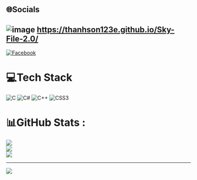 
## 🌐Socials
## ![image](https://github.com/user-attachments/assets/f50c3b1f-e9e2-4108-afe0-6f4541c930b6) https://thanhson123e.github.io/Sky-File-2.0/

[![Facebook](https://img.shields.io/badge/Facebook-%231877F2.svg?logo=Facebook&logoColor=white)](https://www.facebook.com/ken.bro.35728/) 

# 💻Tech Stack
![C](https://img.shields.io/badge/c-%2300599C.svg?style=for-the-badge&logo=c&logoColor=white) ![C#](https://img.shields.io/badge/c%23-%23239120.svg?style=for-the-badge&logo=c-sharp&logoColor=white) ![C++](https://img.shields.io/badge/c++-%2300599C.svg?style=for-the-badge&logo=c%2B%2B&logoColor=white) ![CSS3](https://img.shields.io/badge/css3-%231572B6.svg?style=for-the-badge&logo=css3&logoColor=white)
# 📊GitHub Stats :
![](https://github-readme-stats.vercel.app/api?username=ThanhSon123E&theme=radical&hide_border=false&include_all_commits=false&count_private=false)<br/>
![](https://github-readme-streak-stats.herokuapp.com/?user=ThanhSon123E&theme=radical&hide_border=false)<br/>
![](https://github-readme-stats.vercel.app/api/top-langs/?username=ThanhSon123E&theme=radical&hide_border=false&include_all_commits=false&count_private=false&layout=compact)

---
[![](https://visitcount.itsvg.in/api?id=ThanhSon123E&icon=0&color=0)](https://visitcount.itsvg.in)
